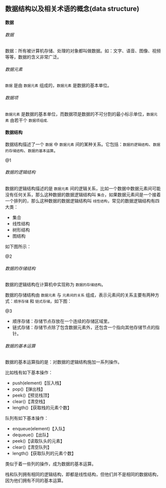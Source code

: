 ## 数据结构以及相关术语的概念(data structure)
#### 数据
###### 数据
数据：所有被计算机存储、处理的对象都叫做数据。如：文字、语音、图像、视频 等等，数据的含义非常广泛。

###### 数据元素
`数据` 是由 `数据元素` 组成的，`数据元素` 是数据的基本单位。

###### 数据项
`数据元素` 是数据的基本单位，而数据项是数据的不可分割的最小标示单位，`数据元素` 由若干个 `数据项组成`.

#### 数据结构
数据结构描述了一个 `数据` 中 `数据元素` 间的某种关系。它包括：`数据的逻辑结构`、`数据的存储结构`、`数据的基本运算`。

@1

###### 数据的逻辑结构
数据的逻辑结构描述的是 `数据元素` 间的逻辑关系，比如一个数据中数据元素间可能没有任何关系，那么这种数据的数据逻辑结构叫 `集合`，如果数据元素间是一个接着一个排列的，那么这种数据的数据逻辑结构叫 `线性结构`，常见的数据逻辑结构有四大类：
* 集合
* 线性结构
* 树形结构
* 图结构

如下图所示：

@2

###### 数据的存储结构
数据的逻辑结构在计算机中实现称为 `数据的存储结构`。

数据的存储结构由 `数据元素` 与 `元素间的关系` 组成，表示元素间的关系主要有两种方式：`顺序存储` 和 `链式存储`，如下图：

@3

* 顺序存储：存储节点存放在一个连续的存储区域里。
* 链式存储：存储节点除了包含数据元素外，还包含一个指向其他存储节点的指针。

###### 数据的基本运算
数据的基本运算指的是：对数据的逻辑结构施加一系列操作。

比如栈有如下基本操作：
* push(element)【压入栈】
* pop()【弹出栈】
* peek()【预览栈顶】
* clear()【清空栈】
* length()【获取栈的元素个数】

队列有如下基本操作：
* enqueue(element)【入队】
* dequeue()【出队】
* peek()【读取队头的元素】
* clear()【清空队列】
* length()【获取队列的元素个数】

类似于着一些列的操作，成为数据的基本运算。

栈和队列拥有相同的逻辑结构，即都是线性结构，但他们并不是相同的数据结构，因为他们拥有不同的基本运算。

